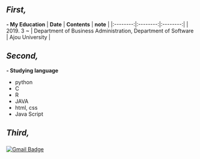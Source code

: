 
## _First,_ 
**- My Education**
| **Date** | **Contents** | **note** |
|:--------:|:--------:|:--------:|
| 2019. 3 ~ | Department of Business Administration, Department of Software | Ajou University |

## _Second,_
**- Studying language**
- python
- C
- R
- JAVA
- html, css
- Java Script


## _Third,_
###
[![Gmail Badge](https://img.shields.io/badge/Gmail-d14836?style=flat-square&logo=Gmail&logoColor=white&link=mailto:rara9915@ajou.ac.kr)](mailto:rara9915@ajou.ac.kr)

